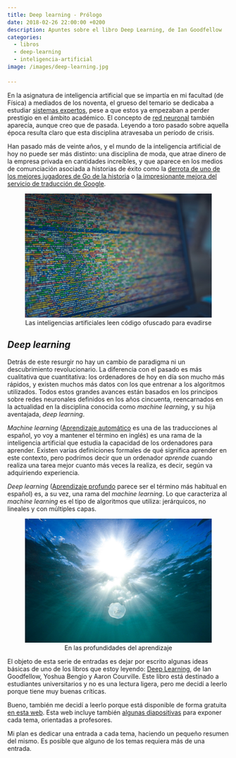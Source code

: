 ```yaml
---
title: Deep learning - Prólogo
date: 2018-02-26 22:00:00 +0200
description: Apuntes sobre el libro Deep Learning, de Ian Goodfellow
categories:
  - libros
  - deep-learning
  - inteligencia-artificial
image: /images/deep-learning.jpg

---
```


En la asignatura de inteligencia artificial que se impartía en mi facultad (de Física) a mediados de los noventa, el grueso del temario se dedicaba a estudiar [sistemas expertos](https://es.wikipedia.org/wiki/Sistema_experto), pese a que estos ya empezaban a perder prestigio en el ámbito académico. El concepto de [red neuronal](https://es.wikipedia.org/wiki/Red_neuronal_artificial) también aparecía, aunque creo que de pasada. Leyendo a toro pasado sobre aquella época resulta claro que esta disciplina atravesaba un período de crisis.

Han pasado más de veinte años, y el mundo de la inteligencia artificial de hoy no puede ser más distinto: una disciplina de moda, que atrae dinero de la empresa privada en cantidades increíbles, y que aparece en los medios de comunciación asociada a historias de éxito como la [derrota de uno de los mejores jugadores de Go de la historia](https://es.wikipedia.org/wiki/AlphaGo_versus_Lee_Sedol) o [la impresionante mejora del servicio de traducción de Google](http://voltaico.lavozdegalicia.es/2017/01/google-translate-mejora/).


<div style="text-align:center">
    <figure>
        <img alt="Las inteligencias artificiales leen código ofuscado para evadirse" src ="/images/ofuscado.jpg" />
        <figcaption>Las inteligencias artificiales leen código ofuscado para evadirse</figcaption>
    </figure>
</div>

## _Deep learning_

Detrás de este resurgir no hay un cambio de paradigma ni un descubrimiento revolucionario. La diferencia con el pasado es más cualitativa que cuantitativa: los ordenadores de hoy en día son mucho más rápidos, y existen muchos más datos con los que entrenar a los algoritmos utilizados. Todos estos grandes avances están basados en los principos sobre redes neuronales definidos en los años cincuenta, reencarnados en la actualidad en la disciplina conocida como _machine learning_, y su hija aventajada, _deep learning_.

_Machine learning_ ([Aprendizaje automático](https://es.wikipedia.org/wiki/Aprendizaje_autom%C3%A1tico) es una de las traducciones al español, yo voy a mantener el término en inglés) es una rama de la inteligencia artificial que estudia la capacidad de los ordenadores para aprender. Existen varias definiciones formales de qué significa aprender en este contexto, pero podrímos decir que un ordenador _aprende_ cuando realiza una tarea mejor cuanto más veces la realiza, es decir, según va adquiriendo experiencia. 

_Deep learning_ ([Aprendizaje profundo](https://es.wikipedia.org/wiki/Aprendizaje_profundo) parece ser el término más habitual en español) es, a su vez, una rama del _machine learning_. Lo que caracteriza al _machine learning_ es el tipo de algoritmos que utiliza: jerárquicos, no lineales y con múltiples capas.

<div style="text-align:center">
    <figure>
        <img alt="En las profundidades del aprendizaje" src ="/images/profundo.jpg" />
        <figcaption>En las profundidades del aprendizaje</figcaption>
    </figure>
</div>

El objeto de esta serie de entradas es dejar por escrito algunas ideas básicas de uno de los libros que estoy leyendo: [Deep Learning](https://www.amazon.com/Deep-Learning-Adaptive-Computation-Machine/dp/0262035618), de Ian Goodfellow, Yoshua Bengio y Aaron Courville. Este libro está destinado a estudiantes universitarios y no es una lectura ligera, pero me decidí a leerlo porque tiene muy buenas críticas.

Bueno, también me decidí a leerlo porque está disponible de forma gratuita [en esta web](http://www.deeplearningbook.org/). Esta web incluye también [algunas diapositivas](http://www.deeplearningbook.org/lecture_slides.html) para exponer cada tema, orientadas a profesores. 

Mi plan es dedicar una entrada a cada tema, haciendo un pequeño resumen del mismo. Es posible que alguno de los temas requiera más de una entrada.


